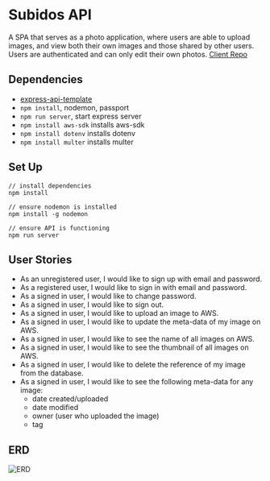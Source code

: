 
# Subidos API
A SPA that serves as a photo application, where users are able to upload images, and view both their own images and those shared by other users.  Users are authenticated and can only edit their own photos.
[Client Repo](https://github.com/Po-Ta-Toes/subidos-client)

## Dependencies
* [express-api-template](https://git.generalassemb.ly/ga-wdi-boston/express-api-template)
* `npm install`, nodemon, passport
* `npm run server`, start express server
* `npm install aws-sdk` installs aws-sdk
* `npm install dotenv` installs dotenv
* `npm install multer` installs multer

## Set Up
```
// install dependencies
npm install

// ensure nodemon is installed
npm install -g nodemon

// ensure API is functioning
npm run server
```

## User Stories
* As an unregistered user, I would like to sign up with email and password.
* As a registered user, I would like to sign in with email and password.
* As a signed in user, I would like to change password.
* As a signed in user, I would like to sign out.
* As a signed in user, I would like to upload an image to AWS.
* As a signed in user, I would like to update the meta-data of my image on AWS.
* As a signed in user, I would like to see the name of all images on AWS.
* As a signed in user, I would like to see the thumbnail of all images on AWS.
* As a signed in user, I would like to delete the reference of my image from the database.
* As a signed in user, I would like to see the following meta-data for any image:
  * date created/uploaded
  * date modified
  * owner (user who uploaded the image)
  * tag

## ERD
![ERD](https://user-images.githubusercontent.com/33760827/76448294-85dd2000-63a0-11ea-9a0f-cfcb2b89a64a.png)

